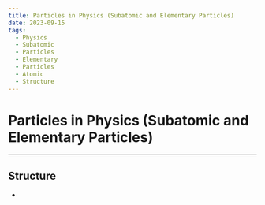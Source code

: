 ```yaml
---
title: Particles in Physics (Subatomic and Elementary Particles)
date: 2023-09-15
tags:
  - Physics
  - Subatomic
  - Particles
  - Elementary
  - Particles
  - Atomic
  - Structure
---
```


# Particles in Physics (Subatomic and Elementary Particles)

---


## Structure
- 